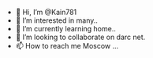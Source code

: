 - 👋 Hi, I’m @Kain781
- 👀 I’m interested in many..
- 🌱 I’m currently learning home..
- 💞️ I’m looking to collaborate on darc net.
- 📫 How to reach me Moscow ...

<!---
Kain781/Kain781 is a ✨ special ✨ repository because its `README.md` (this file) appears on your GitHub profile.
You can click the Preview link to take a look at your changes.
--->
